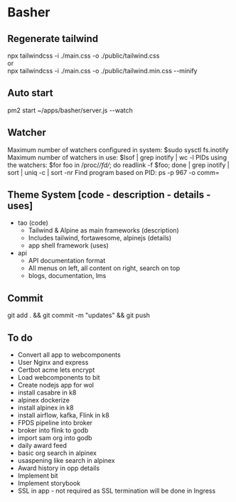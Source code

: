 # Basher

## Regenerate tailwind

npx tailwindcss -i ./main.css -o ./public/tailwind.css \
or \
npx tailwindcss -i ./main.css -o ./public/tailwind.min.css --minify

## Auto start

pm2 start ~/apps/basher/server.js --watch

## Watcher

Maximum number of watchers configured in system: $sudo sysctl fs.inotify
Maximum number of watchers in use: $lsof | grep inotify | wc -l
PIDs using the watchers: $for foo in /proc/_/fd/_; do readlink -f $foo; done | grep inotify | sort | uniq -c | sort -nr
Find program based on PID: ps -p 967 -o comm=

## Theme System [code - description - details - uses]
- tao (code)
  - Tailwind & Alpine as main frameworks (description)
  - Includes tailwind, fortawesome, alpinejs (details)
  - app shell framework (uses)
- api 
  - API documentation format 
  - All menus on left, all content on right, search on top
  - blogs, documentation, lms

## Commit
git add . && git commit -m "updates" && git push

## To do
- Convert all app to webcomponents
- User Nginx and express
- Certbot acme lets encrypt
- Load webcomponents to bit
- Create nodejs app for wol
- install casabre in k8
- alpinex dockerize
- install alpinex in k8
- install airflow, kafka, Flink in k8
- FPDS pipeline into broker
- broker into flink to godb
- import sam org into godb
- daily award feed
- basic org search in alpinex
- usaspening like search in alpinex
- Award history in opp details
- Implement bit
- Implement storybook
- SSL in app - not required as SSL termination will be done in Ingress

